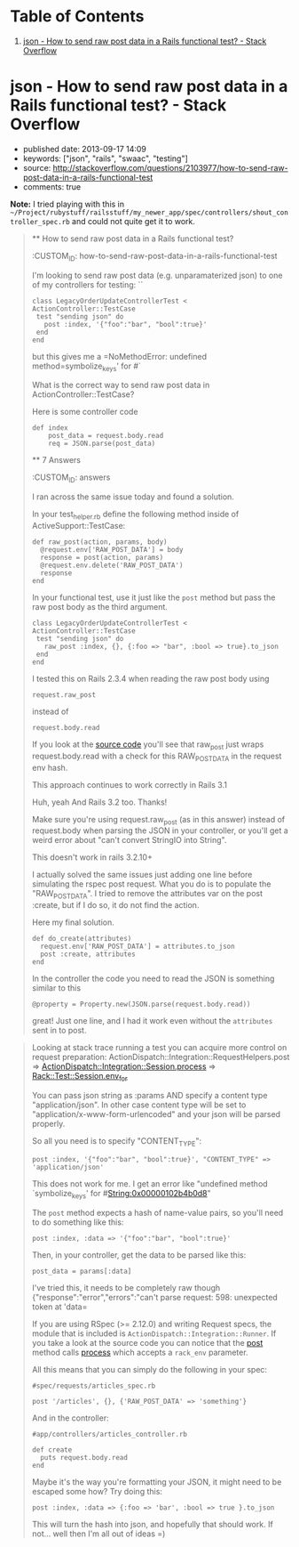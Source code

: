 
# Table of Contents

1.  [json - How to send raw post data in a Rails functional test? - Stack Overflow](#json---how-to-send-raw-post-data-in-a-rails-functional-test---stack-overflow)


<a id="json---how-to-send-raw-post-data-in-a-rails-functional-test---stack-overflow"></a>

# json - How to send raw post data in a Rails functional test? - Stack Overflow

-   published date: 2013-09-17 14:09
-   keywords: ["json", "rails", "swaac", "testing"]
-   source: <http://stackoverflow.com/questions/2103977/how-to-send-raw-post-data-in-a-rails-functional-test>
-   comments: true

**Note:** I tried playing with this in `~/Project/rubystuff/railsstuff/my_newer_app/spec/controllers/shout_controller_spec.rb` and could not quite get it to work.

<div class="HTML">
<!&#x2013;more&#x2013;>

</div>

> \*\* How to send raw post data in a Rails functional test?
> 
> :CUSTOM<sub>ID</sub>: how-to-send-raw-post-data-in-a-rails-functional-test
> 
> I'm looking to send raw post data (e.g. unparamaterized json) to one of my controllers for testing: \`\`
> 
>     class LegacyOrderUpdateControllerTest < ActionController::TestCase
>      test "sending json" do
>        post :index, '{"foo":"bar", "bool":true}'
>      end
>     end
> 
> but this gives me a =NoMethodError: undefined method=symbolize<sub>keys</sub>' for #\`
> 
> What is the correct way to send raw post data in ActionController::TestCase?
> 
> Here is some controller code
> 
>     def index
>         post_data = request.body.read
>         req = JSON.parse(post_data)
> 
> \*\* 7 Answers
> 
> :CUSTOM<sub>ID</sub>: answers
> 
> I ran across the same issue today and found a solution.
> 
> In your test<sub>helper.rb</sub> define the following method inside of ActiveSupport::TestCase:
> 
>     def raw_post(action, params, body)
>       @request.env['RAW_POST_DATA'] = body
>       response = post(action, params)
>       @request.env.delete('RAW_POST_DATA')
>       response
>     end
> 
> In your functional test, use it just like the `post` method but pass the raw post body as the third argument.
> 
>     class LegacyOrderUpdateControllerTest < ActionController::TestCase
>      test "sending json" do
>        raw_post :index, {}, {:foo => "bar", :bool => true}.to_json
>      end
>     end
> 
> I tested this on Rails 2.3.4 when reading the raw post body using
> 
>     request.raw_post
> 
> instead of
> 
>     request.body.read
> 
> If you look at the [source code](http://github.com/rails/rails/blob/2-3-stable/actionpack/lib/action_controller/request.rb#L381) you'll see that raw<sub>post</sub> just wraps request.body.read with a check for this RAW<sub>POST</sub><sub>DATA</sub> in the request env hash.
> 
> This approach continues to work correctly in Rails 3.1
> 
> Huh, yeah And Rails 3.2 too. Thanks!
> 
> Make sure you're using request.raw<sub>post</sub> (as in this answer) instead of request.body when parsing the JSON in your controller, or you'll get a weird error about "can't convert StringIO into String".
> 
> This doesn't work in rails 3.2.10+
> 
> I actually solved the same issues just adding one line before simulating the rspec post request. What you do is to populate the "RAW<sub>POST</sub><sub>DATA</sub>". I tried to remove the attributes var on the post :create, but if I do so, it do not find the action.
> 
> Here my final solution.
> 
>     def do_create(attributes)
>       request.env['RAW_POST_DATA'] = attributes.to_json
>       post :create, attributes
>     end 
> 
> In the controller the code you need to read the JSON is something similar to this
> 
>     @property = Property.new(JSON.parse(request.body.read))
> 
> great! Just one line, and I had it work even without the `attributes` sent in to post.

> Looking at stack trace running a test you can acquire more control on request preparation: ActionDispatch::Integration::RequestHelpers.post => [ActionDispatch::Integration::Session.process](https://github.com/rails/rails/blob/master/actionpack/lib/action_dispatch/testing/integration.rb) => [Rack::Test::Session.env<sub>for</sub>](https://github.com/brynary/rack-test/blob/master/lib/rack/test.rb)
> 
> You can pass json string as :params AND specify a content type "application/json". In other case content type will be set to "application/x-www-form-urlencoded" and your json will be parsed properly.
> 
> So all you need is to specify "CONTENT<sub>TYPE</sub>":
> 
>     post :index, '{"foo":"bar", "bool":true}', "CONTENT_TYPE" => 'application/json'
> 
> This does not work for me. I get an error like "undefined method \`symbolize<sub>keys</sub>' for #<String:0x00000102b4b0d8>"
> 
> The `post` method expects a hash of name-value pairs, so you'll need to do something like this:
> 
>     post :index, :data => '{"foo":"bar", "bool":true}'
> 
> Then, in your controller, get the data to be parsed like this:
> 
>     post_data = params[:data]
> 
> I've tried this, it needs to be completely raw though {"response":"error","errors":"can't parse request: 598: unexpected token at 'data=
> 
> If you are using RSpec (>= 2.12.0) and writing Request specs, the module that is included is `ActionDispatch::Integration::Runner`. If you take a look at the source code you can notice that the [post](https://github.com/rails/rails/blob/4147e0feaddac0e86c9b1f52eec4b1e33d7d6591/actionpack/lib/action_dispatch/testing/integration.rb#L39) method calls [process](https://github.com/rails/rails/blob/4147e0feaddac0e86c9b1f52eec4b1e33d7d6591/actionpack/lib/action_dispatch/testing/integration.rb#L254) which accepts a `rack_env` parameter.
> 
> All this means that you can simply do the following in your spec:
> 
>     #spec/requests/articles_spec.rb
>     
>     post '/articles', {}, {'RAW_POST_DATA' => 'something'}
> 
> And in the controller:
> 
>     #app/controllers/articles_controller.rb
>     
>     def create
>       puts request.body.read
>     end
> 
> Maybe it's the way you're formatting your JSON, it might need to be escaped some how? Try doing this:
> 
>     post :index, :data => {:foo => 'bar', :bool => true }.to_json
> 
> This will turn the hash into json, and hopefully that should work. If not&#x2026; well then I'm all out of ideas =)

